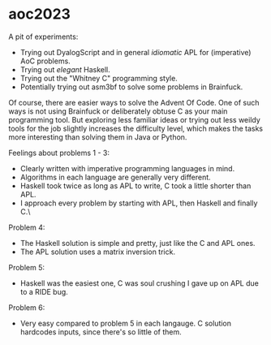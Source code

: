 # aoc2023

A pit of experiments:
- Trying out DyalogScript and in general *idiomatic* APL for (imperative) AoC problems.
- Trying out *elegant* Haskell.
- Trying out the "Whitney C" programming style.
- Potentially trying out asm3bf to solve some problems in Brainfuck.

Of course, there are easier ways to solve the Advent Of Code. One of such ways is not using Brainfuck or deliberately obtuse C as your main programming tool. But exploring less familiar ideas or trying out less weildy tools for the job slightly increases the difficulty level, which makes the tasks more interesting than solving them in Java or Python.

Feelings about problems 1 - 3:
- Clearly written with imperative programming languages in mind.
- Algorithms in each language are generally very different.
- Haskell took twice as long as APL to write, C took a little shorter than APL.
- I approach every problem by starting with APL, then Haskell and finally C.\

Problem 4:
- The Haskell solution is simple and pretty, just like the C and APL ones.
- The APL solution uses a matrix inversion trick. 

Problem 5:
- Haskell was the easiest one, C was soul crushing I gave up on APL due to a RIDE bug.

Problem 6:
- Very easy compared to problem 5 in each langauge. C solution hardcodes inputs, since there's so little of them.
